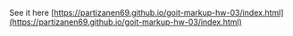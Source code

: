 See it here [https://partizanen69.github.io/goit-markup-hw-03/index.html](https://partizanen69.github.io/goit-markup-hw-03/index.html)

